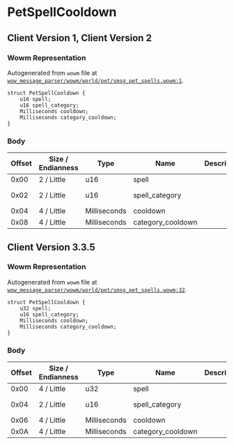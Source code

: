 # PetSpellCooldown

## Client Version 1, Client Version 2

### Wowm Representation

Autogenerated from `wowm` file at [`wow_message_parser/wowm/world/pet/smsg_pet_spells.wowm:1`](https://github.com/gtker/wow_messages/tree/main/wow_message_parser/wowm/world/pet/smsg_pet_spells.wowm#L1).
```rust,ignore
struct PetSpellCooldown {
    u16 spell;
    u16 spell_category;
    Milliseconds cooldown;
    Milliseconds category_cooldown;
}
```
### Body

| Offset | Size / Endianness | Type | Name | Description | Comment |
| ------ | ----------------- | ---- | ---- | ----------- | ------- |
| 0x00 | 2 / Little | u16 | spell |  |  |
| 0x02 | 2 / Little | u16 | spell_category |  | mangoszero: sets to 0 |
| 0x04 | 4 / Little | Milliseconds | cooldown |  |  |
| 0x08 | 4 / Little | Milliseconds | category_cooldown |  |  |

## Client Version 3.3.5

### Wowm Representation

Autogenerated from `wowm` file at [`wow_message_parser/wowm/world/pet/smsg_pet_spells.wowm:32`](https://github.com/gtker/wow_messages/tree/main/wow_message_parser/wowm/world/pet/smsg_pet_spells.wowm#L32).
```rust,ignore
struct PetSpellCooldown {
    u32 spell;
    u16 spell_category;
    Milliseconds cooldown;
    Milliseconds category_cooldown;
}
```
### Body

| Offset | Size / Endianness | Type | Name | Description | Comment |
| ------ | ----------------- | ---- | ---- | ----------- | ------- |
| 0x00 | 4 / Little | u32 | spell |  |  |
| 0x04 | 2 / Little | u16 | spell_category |  | mangoszero: sets to 0 |
| 0x06 | 4 / Little | Milliseconds | cooldown |  |  |
| 0x0A | 4 / Little | Milliseconds | category_cooldown |  |  |

